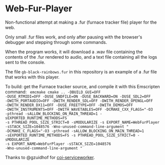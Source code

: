# Web-Fur-Player
Non-functional attempt at making a .fur (furnace tracker file) player for the web.

Only small .fur files work, and only after pausing with the browser's debugger and stepping through some commands.

When the program works, it will download a .wav file containing the contents of the .fur rendered to audio, and a text file containing all the logs sent to the console.

The file `gb-black-rainbows.fur` in this repository is an example of a .fur file that works with this player.

To build: get the Furnace tracker source, and compile it with this Emscripten command:
<code>
emcmake cmake .. -DBUILD_GUI=OFF -DUSE_RTMIDI=OFF -DUSE_SNDFILE=ON -DUSE_BACKWARD=ON -DUSE_SDL2=OFF -DWITH_PORTAUDIO=OFF -DWITH_RENDER_SDL=OFF -DWITH_RENDER_OPENGL=OFF -DWITH_RENDER_DX11=OFF -DUSE_FREETYPE=OFF -DWITH_DEMOS=OFF -DWITH_INSTRUMENTS=OFF -DWITH_WAVETABLES=OFF -DCMAKE_CXX_FLAGS="-O3 -pthread -sALLOW_BLOCKING_ON_MAIN_THREAD=1 -sEXPORTED_RUNTIME_METHODS=FS -s PTHREAD_POOL_SIZE_STRICT=0 -sMODULARIZE -s EXPORT_NAME=WebFurPlayer -sSTACK_SIZE=1048576 -Wno-unused-command-line-argument " -DCMAKE_C_FLAGS="-O3 -pthread -sALLOW_BLOCKING_ON_MAIN_THREAD=1 -sEXPORTED_RUNTIME_METHODS=FS -s PTHREAD_POOL_SIZE_STRICT=0 -sMODULARIZE -s EXPORT_NAME=WebFurPlayer -sSTACK_SIZE=1048576 -Wno-unused-command-line-argument "
</code>

Thanks to @gzuidhof for [coi-serviceworker](https://github.com/gzuidhof/coi-serviceworker/tree/master).
